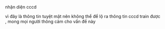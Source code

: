 nhận diện cccd

vì đây là thông tin tuyệt mật nên không thể để lộ ra thông tin cccd train được , mong mọi người thông cảm cho vấn đề này

